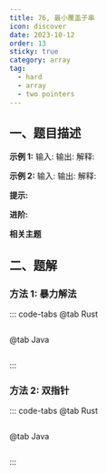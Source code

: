 ```yaml
---
title: 76, 最小覆盖子串
icon: discover
date: 2023-10-12
order: 13
sticky: true
category: array
tag: 
  - hard
  - array
  - two pointers
---
```


## 一、题目描述


**示例 1:**
输入:
输出:
解释:

**示例 2:**
输入:
输出:
解释:

**提示:**

**进阶:**

**相关主题**


## 二、题解
### 方法 1: 暴力解法
::: code-tabs
@tab Rust
```rust
```

@tab Java
```java
```
:::

### 方法 2: 双指针
::: code-tabs
@tab Rust
```rust
```

@tab Java
```java
```
:::